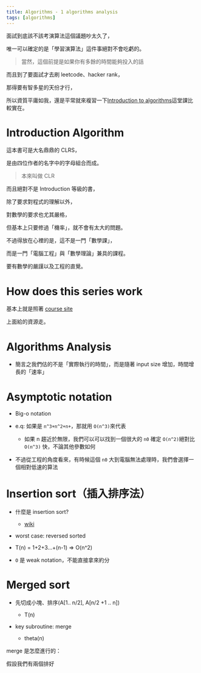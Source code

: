 ```yaml
---
title: Algorithms - 1 algorithms analysis
tags: [algorithms]
---
```


面試到底該不該考演算法這個議題吵太久了，

唯一可以確定的是「學習演算法」這件事絕對不會吃虧的。

> 當然，這個前提是如果你有多餘的時間能夠投入的話

而且到了要面試才去刷 leetcode、hacker rank，

那得要有智多星的天份才行，

所以資質平庸如我，還是平常就來複習一下[Introduction to algorithms](https://mitpress.mit.edu/books/introduction-algorithms)這堂課比較實在。

<!--more-->

# Introduction Algorithm

這本書可是大名鼎鼎的 CLRS，

是由四位作者的名字中的字母組合而成。

> 本來叫做 CLR

而且絕對不是 Introduction 等級的書，

除了要求對程式的理解以外，

對數學的要求也尤其嚴格，

但基本上只要修過「機率」，就不會有太大的問題。

不過得放在心裡的是，這不是一門「數學課」，

而是一門「電腦工程」與「數學理論」兼具的課程。

要有數學的嚴謹以及工程的直覺。

# How does this series work

基本上就是照著 [course site](http://ocw.mit.edu/courses/electrical-engineering-and-computer-science/6-046j-introduction-to-algorithms-sma-5503-fall-2005/)

上面給的資源走。

# Algorithms Analysis

- 簡言之我們估的不是「實際執行的時間」，而是隨著 input size 增加，時間增長的「速率」

# Asymptotic notation

- Big-o notation

- e.q: 如果是 `n^3+n^2+n+`，那就用 `O(n^3)`來代表

    - 如果 n 趨近於無限，我們可以可以找到一個很大的 `n0` 確定 `O(n^2)`絕對比 `O(n^3)` 快，不論其他參數如何

- 不過從工程的角度看來，有時候這個 `n0` 大到電腦無法處理時，我們會選擇一個相對低速的算法

# Insertion sort（插入排序法）

- 什麼是 insertion sort?

    - [wiki](https://zh.wikipedia.org/wiki/%E6%8F%92%E5%85%A5%E6%8E%92%E5%BA%8F)

- worst case: reversed sorted

- T(n) = 1+2+3...+(n-1) => O(n^2)

- `O` 是 weak notation，不能直接拿來約分


# Merged sort

- 先切成小塊、排序(A[1.. n/2], A[n/2 +1 .. n])
    - T(n)

- key subroutine: merge
    - theta(n)


merge 是怎麼進行的：

假設我們有兩個排好